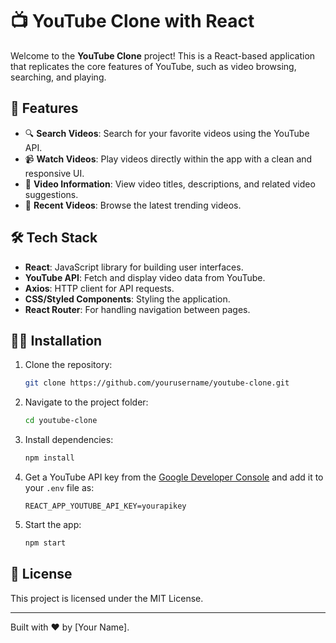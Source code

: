 # 📺 YouTube Clone with React

Welcome to the **YouTube Clone** project! This is a React-based application that replicates the core features of YouTube, such as video browsing, searching, and playing.

## 🚀 Features

- 🔍 **Search Videos**: Search for your favorite videos using the YouTube API.
- 📹 **Watch Videos**: Play videos directly within the app with a clean and responsive UI.
- 📃 **Video Information**: View video titles, descriptions, and related video suggestions.
- 📅 **Recent Videos**: Browse the latest trending videos.

## 🛠️ Tech Stack

- **React**: JavaScript library for building user interfaces.
- **YouTube API**: Fetch and display video data from YouTube.
- **Axios**: HTTP client for API requests.
- **CSS/Styled Components**: Styling the application.
- **React Router**: For handling navigation between pages.

## 🧑‍💻 Installation

1. Clone the repository:
    ```bash
    git clone https://github.com/yourusername/youtube-clone.git
    ```
2. Navigate to the project folder:
    ```bash
    cd youtube-clone
    ```
3. Install dependencies:
    ```bash
    npm install
    ```
4. Get a YouTube API key from the [Google Developer Console](https://console.developers.google.com/) and add it to your `.env` file as:
    ```env
    REACT_APP_YOUTUBE_API_KEY=yourapikey
    ```
5. Start the app:
    ```bash
    npm start
    

## 📄 License

This project is licensed under the MIT License.

---

Built with ❤️ by [Your Name].

